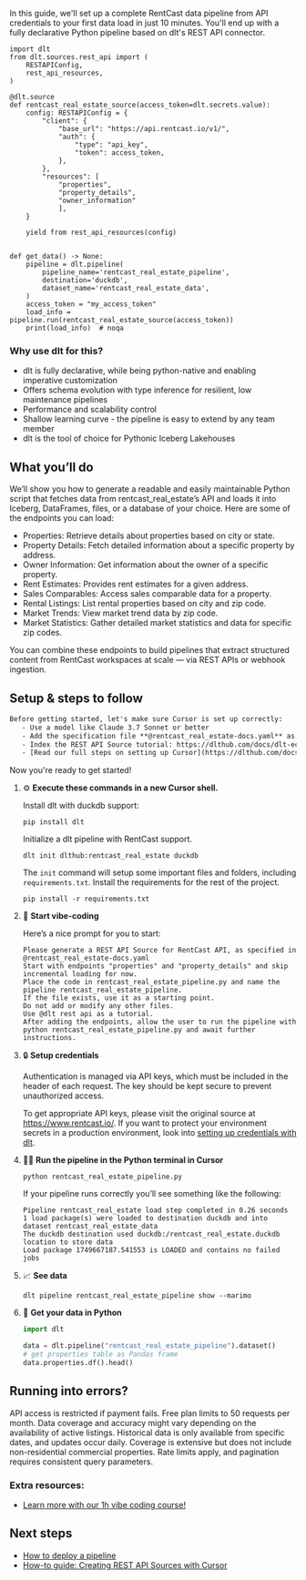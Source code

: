 In this guide, we'll set up a complete RentCast data pipeline from API credentials to your first data load in just 10 minutes. You'll end up with a fully declarative Python pipeline based on dlt's REST API connector.

```python-outcome
import dlt
from dlt.sources.rest_api import (
    RESTAPIConfig,
    rest_api_resources,
)

@dlt.source
def rentcast_real_estate_source(access_token=dlt.secrets.value):
    config: RESTAPIConfig = {
        "client": {
            "base_url": "https://api.rentcast.io/v1/",
            "auth": {
                "type": "api_key",
                "token": access_token,
            },
        },
        "resources": [
            "properties",
            "property_details",
            "owner_information"
            ],
    }

    yield from rest_api_resources(config)


def get_data() -> None:
    pipeline = dlt.pipeline(
        pipeline_name='rentcast_real_estate_pipeline',
        destination='duckdb',
        dataset_name='rentcast_real_estate_data', 
    )
    access_token = "my_access_token"
    load_info = pipeline.run(rentcast_real_estate_source(access_token))
    print(load_info)  # noqa
```

### Why use dlt for this?

- dlt is fully declarative, while being python-native and enabling imperative customization
- Offers schema evolution with type inference for resilient, low maintenance pipelines
- Performance and scalability control
- Shallow learning curve - the pipeline is easy to extend by any team member
- dlt is the tool of choice for Pythonic Iceberg Lakehouses

## What you’ll do

We’ll show you how to generate a readable and easily maintainable Python script that fetches data from rentcast_real_estate’s API and loads it into Iceberg, DataFrames, files, or a database of your choice. Here are some of the endpoints you can load:

- Properties: Retrieve details about properties based on city or state.
- Property Details: Fetch detailed information about a specific property by address.
- Owner Information: Get information about the owner of a specific property.
- Rent Estimates: Provides rent estimates for a given address.
- Sales Comparables: Access sales comparable data for a property.
- Rental Listings: List rental properties based on city and zip code.
- Market Trends: View market trend data by zip code.
- Market Statistics: Gather detailed market statistics and data for specific zip codes.

You can combine these endpoints to build pipelines that extract structured content from RentCast workspaces at scale — via REST APIs or webhook ingestion.

## Setup & steps to follow

```default
Before getting started, let's make sure Cursor is set up correctly:
   - Use a model like Claude 3.7 Sonnet or better
   - Add the specification file **@rentcast_real_estate-docs.yaml** as context
   - Index the REST API Source tutorial: https://dlthub.com/docs/dlt-ecosystem/verified-sources/rest_api/ and add it to context as **@dlt rest api**
   - [Read our full steps on setting up Cursor](https://dlthub.com/docs/dlt-ecosystem/llm-tooling/cursor-restapi#23-configuring-cursor-with-documentation)
```

Now you're ready to get started! 

1. ⚙️ **Execute these commands in a new Cursor shell.**
    
    Install dlt with duckdb support:
    ```shell
    pip install dlt
    ```

    Initialize a dlt pipeline with RentCast support.
    ```shell
    dlt init dlthub:rentcast_real_estate duckdb
    ```

    The `init` command will setup some important files and folders, including `requirements.txt`. Install the requirements for the rest of the project.
    ```shell
    pip install -r requirements.txt
    ```
    
2. 🤠 **Start vibe-coding**
    
    Here’s a nice prompt for you to start: 
    
    ```prompt
    Please generate a REST API Source for RentCast API, as specified in @rentcast_real_estate-docs.yaml 
    Start with endpoints "properties" and "property_details" and skip incremental loading for now. 
    Place the code in rentcast_real_estate_pipeline.py and name the pipeline rentcast_real_estate_pipeline. 
    If the file exists, use it as a starting point. 
    Do not add or modify any other files. 
    Use @dlt rest api as a tutorial. 
    After adding the endpoints, allow the user to run the pipeline with python rentcast_real_estate_pipeline.py and await further instructions.
    ```

    
3. 🔒 **Setup credentials** 
    
    Authentication is managed via API keys, which must be included in the header of each request. The key should be kept secure to prevent unauthorized access.
    
    To get appropriate API keys, please visit the original source at https://www.rentcast.io/.
    If you want to protect your environment secrets in a production environment, look into [setting up credentials with dlt](https://dlthub.com/docs/walkthroughs/add_credentials).
    
4. 🏃‍♀️ **Run the pipeline in the Python terminal in Cursor**
    
    ```shell
    python rentcast_real_estate_pipeline.py
    ```
    
    If your pipeline runs correctly you’ll see something like the following:
    
    ```shell
    Pipeline rentcast_real_estate load step completed in 0.26 seconds
    1 load package(s) were loaded to destination duckdb and into dataset rentcast_real_estate_data
    The duckdb destination used duckdb:/rentcast_real_estate.duckdb location to store data
    Load package 1749667187.541553 is LOADED and contains no failed jobs
    ```
    
5. 📈 **See data**
    
    ```shell
    dlt pipeline rentcast_real_estate_pipeline show --marimo
    ```
    
6. 🐍 **Get your data in Python**
    
    ```python
    import dlt

   data = dlt.pipeline("rentcast_real_estate_pipeline").dataset()
   # get properties table as Pandas frame
   data.properties.df().head()
    ```

## Running into errors?

API access is restricted if payment fails. Free plan limits to 50 requests per month. Data coverage and accuracy might vary depending on the availability of active listings. Historical data is only available from specific dates, and updates occur daily. Coverage is extensive but does not include non-residential commercial properties. Rate limits apply, and pagination requires consistent query parameters.

### Extra resources:

- [Learn more with our 1h vibe coding course!](https://www.youtube.com/watch?v=GGid70rnJuM)

## Next steps

- [How to deploy a pipeline](https://dlthub.com/docs/walkthroughs/deploy-a-pipeline)
- [How-to guide: Creating REST API Sources with Cursor](https://dlthub.com/docs/dlt-ecosystem/llm-tooling/cursor-restapi)